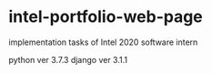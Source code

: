 # intel-portfolio-web-page
implementation tasks of Intel 2020 software intern

python ver 3.7.3
django ver 3.1.1